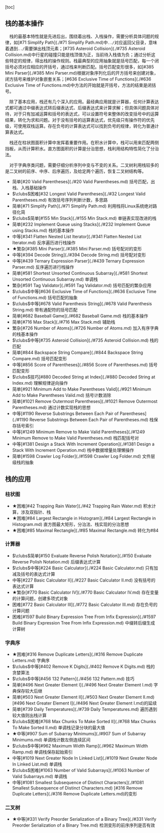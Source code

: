[toc]

## 栈的基本操作

&emsp;栈的最基本特性就是先进后出，围绕着出栈、入栈操作，需要分析具体问题的规律，如[#71 Simplify Path](./#71 Simplify Path.md)中`../`对应返回父目录，意味着遇到`../`需要弹出栈顶元素；[#735 Asteroid Collision](./#735 Asteroid Collision.md)中行星的碰撞只能是栈顶值为正，当前待入栈值为负；通过分析这些特定的规律，得出栈的操作规则。栈最典型的应用抽象就是括号匹配，每一个闭括号必须对应相应的开括号，通过栈来判断匹配。括号匹配变形很多，如[#385 Mini Parser](./#385 Mini Parser.md)根据对象序列化后的开方括号来创建对象，闭方括号来维护对象嵌套关系；[#636 Exclusive Time of Functions](./#636 Exclusive Time of Functions.md)中方法的开始就是开括号，方法的结束是闭括号。

&emsp;除了基本应用，栈还有几个深入的应用。最经典应用就是计算器，任何计算表达式都可通过中缀表达式转后缀表达式、后缀表达式来计算求解；但具体问题具体对待，对于只有加减运算和括号的表达式，可以设置符号来整体的改变括号中的运算结果，转化为求和问题。对于没有括号的运算表达式，优先级只有操作符的优先级，可使用双栈运算。存在负号的计算表达式可以找到负号的规律，转化为普通计算表达式。

&emsp;栈还在柱状图面积计算中发挥着重要作用。在积水计算中，栈可以用来匹配两侧挡板，从而计算积水。直方图面积的计算是分治思想，栈利用结构特性简化了分治法。

&emsp;对于字典序类问题，需要仔细分析序列中变与不变的关系。二叉树利用栈较多的是二叉树的前序、中序、后序遍历，及给定两个遍历，恢复二叉树结构等。

* 简单[#20 Valid Parentheses](./#20 Valid Parentheses.md)    括号匹配，出栈、入栈基础操作
* $\clubs$困难[#32 Longest Valid Parentheses](./#32 Longest Valid Parentheses.md)    有效括号序列判断计数，多思路
* 简单[#71 Simplify Path](./#71 Simplify Path.md)    利用栈将Linux系统绝对路径化简
* $\clubs$简单[#155 Min Stack](./#155 Min Stack.md)    单链表实现改进的栈
* 简单[#232 Implement Queue using Stacks](./#232 Implement Queue using Stacks.md)    栈的基本操作
* 中等[#341 Flatten Nested List Iterator](./#341 Flatten Nested List Iterator.md)    反序遍历进行栈操作
* $\bigstar$繁杂[#385 Mini Parser](./#385 Mini Parser.md)    括号配对的变形
* 中等[#394 Decode String](./#394 Decode String.md)    括号配对变形
* 中等[#439 Ternary Expression Parser](./#439 Ternary Expression Parser.md)    反序遍历进行栈操作
* 简单[#581 Shortest Unsorted Continuous Subarray](./#581 Shortest Unsorted Continuous Subarray.md)    单调栈
* 繁杂[#591 Tag Validator](./#591 Tag Validator.md)    括号匹配的繁杂应用
* $\clubs$中等[#636 Exclusive Time of Functions](./#636 Exclusive Time of Functions.md)    括号匹配的抽象
* $\clubs$中等[#678 Valid Parenthesis String](./#678 Valid Parenthesis String.md)    带有通配符的括号匹配
* 简单[#682 Baseball Game](./#682 Baseball Game.md)    栈的基本操作
* 简单[#716 Max Stack](./#716 Max Stack.md)    辅助栈
* 繁杂[#726 Number of Atoms](./#726 Number of Atoms.md)    加入有序字典的栈基本操作
* $\clubs$中等[#735 Asteroid Collision](./#735 Asteroid Collision.md)    栈的匹配
* 简单[#844 Backspace String Compare](./#844 Backspace String Compare.md)    括号匹配变形
* 中等[#856 Score of Parentheses](./#856 Score of Parentheses.md)    括号匹配变形
* $\clubs$技巧[#880 Decoded String at Index](./#880 Decoded String at Index.md)    理解规律逆向操作
* 简单[#921 Minimum Add to Make Parentheses Valid](./#921 Minimum Add to Make Parentheses Valid.md)    括号计数消除
* 简单[#1021 Remove Outermost Parentheses](./#1021 Remove Outermost Parentheses.md)    通过计数实现栈的思想
* 中等[#1190 Reverse Substrings Between Each Pair of Parentheses](./#1190 Reverse Substrings Between Each Pair of Parentheses.md)    栈保存括号索引
* 中等[#1249 Minimum Remove to Make Valid Parentheses](./#1249 Minimum Remove to Make Valid Parentheses.md)    栈匹配括号对
* 中等[#1381 Design a Stack With Increment Operation](./#1381 Design a Stack With Increment Operation.md)    栈中数据增量处理懒操作
* 简单[#1598 Crawler Log Folder](./#1598 Crawler Log Folder.md)    文件层级栈的抽象

## 栈的应用

### 柱状图

* $\bigstar$困难[#42 Trapping Rain Water](./#42 Trapping Rain Water.md)    积水计算，涉及双指针、栈
* $\bigstar$困难[#84 Largest Rectangle in Histogram](./#84 Largest Rectangle in Histogram.md)    直方图最大矩形，分治法、栈实现的分治思想
* $\bigstar$困难[#85 Maximal Rectangle](./#85 Maximal Rectangle.md)    转化为#84

### 计算器

* $\clubs$简单[#150 Evaluate Reverse Polish Notation](./#150 Evaluate Reverse Polish Notation.md)    后缀表达式计算
* $\clubs$中等[#224 Basic Calculator](./#224 Basic Calculator.md)    只有加减及括号的表达式计算
* 中等[#227 Basic Calculator II](./#227 Basic Calculator II.md)    没有括号的表达式计算
* $\bigstar$繁杂[#770 Basic Calculator IV](./#770 Basic Calculator IV.md)    存在变量的计算问题，创建多项式对象
* 困难[#772 Basic Calculator III](./#772 Basic Calculator III.md)    存在负号的计算问题
* 困难[#1597 Build Binary Expression Tree From Infix Expression](./#1597 Build Binary Expression Tree From Infix Expression.md)    中缀转后缀生成计算树

### 字典序

* $\bigstar$困难[#316 Remove Duplicate Letters](./#316 Remove Duplicate Letters.md)    字典序
* $\clubs$中等[#402 Remove K Digits](./#402 Remove K Digits.md)    栈的贪婪算法
* $\clubs$中等[#456 132 Pattern](./#456 132 Pattern.md)    技巧
* 简单[#496 Next Greater Element I](./#496 Next Greater Element I.md)    字典保存较大后继
* 简单[#503 Next Greater Element II](./#503 Next Greater Element II.md)    [#496 Next Greater Element I](./#496 Next Greater Element I.md)的延续
* 简单[#739 Daily Temperatures](./#739 Daily Temperatures.md)    遍历遇到较大值则出栈计算
* $\clubs$困难[#768 Max Chunks To Make Sorted II](./#768 Max Chunks To Make Sorted II.md)    单调栈记录分块的最大值
* $\bigstar$中等[#907 Sum of Subarray Minimums](./#907 Sum of Subarray Minimums.md)    单调栈计数左侧连续区间
* $\clubs$中等[#962 Maximum Width Ramp](./#962 Maximum Width Ramp.md)    单调栈保存起始索引
* 中等[#1019 Next Greater Node In Linked List](./#1019 Next Greater Node In Linked List.md)    单调栈
* $\clubs$困难[#1063 Number of Valid Subarrays](./#1063 Number of Valid Subarrays.md)    单调栈
* 中等[#1081 Smallest Subsequence of Distinct Characters](./#1081 Smallest Subsequence of Distinct Characters.md)    [#316 Remove Duplicate Letters](./#316 Remove Duplicate Letters.md)的变形

### 二叉树

* $\bigstar$中等[#331 Verify Preorder Serialization of a Binary Tree](./#331 Verify Preorder Serialization of a Binary Tree.md)    检测变形的前序序列是否有效